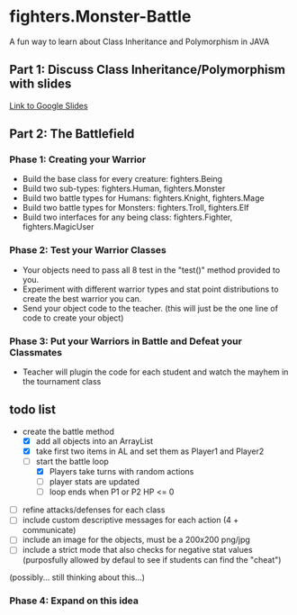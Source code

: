 # fighters.Monster-Battle

A fun way to learn about Class Inheritance and Polymorphism in JAVA

## Part 1: Discuss Class Inheritance/Polymorphism with slides

[Link to Google Slides](https://docs.google.com/presentation/d/1GTl5BPuGU_LwpV4cR-CtP9ZPPLvdJUsaY50vs0dOiuA/edit?usp=sharing)

## Part 2: The Battlefield

### Phase 1: Creating your Warrior

- Build the base class for every creature: fighters.Being
- Build two sub-types: fighters.Human, fighters.Monster
- Build two battle types for Humans: fighters.Knight, fighters.Mage
- Build two battle types for Monsters: fighters.Troll, fighters.Elf
- Build two interfaces for any being class: fighters.Fighter, fighters.MagicUser

### Phase 2: Test your Warrior Classes

- Your objects need to pass all 8 test in the "test()" method provided to you.
- Experiment with different warrior types and stat point distributions to create the best warrior you can.
- Send your object code to the teacher. (this will just be the one line of code to create your object)

### Phase 3: Put your Warriors in Battle and Defeat your Classmates

- Teacher will plugin the code for each student and watch the mayhem in the tournament class

## todo list

- create the battle method
  - [x] add all objects into an ArrayList
  - [x] take first two items in AL and set them as Player1 and Player2
  - [ ] start the battle loop
    - [x] Players take turns with random actions
    - [ ] player stats are updated
    - [ ] loop ends when P1 or P2 HP <= 0
- [ ] refine attacks/defenses for each class
- [ ] include custom descriptive messages for each action (4 + communicate)
- [ ] include an image for the objects, must be a 200x200 png/jpg
- [ ] include a strict mode that also checks for negative stat values (purposfully allowed by defaul to see if students can find the "cheat")

(possibly... still thinking about this...)

### Phase 4: Expand on this idea
